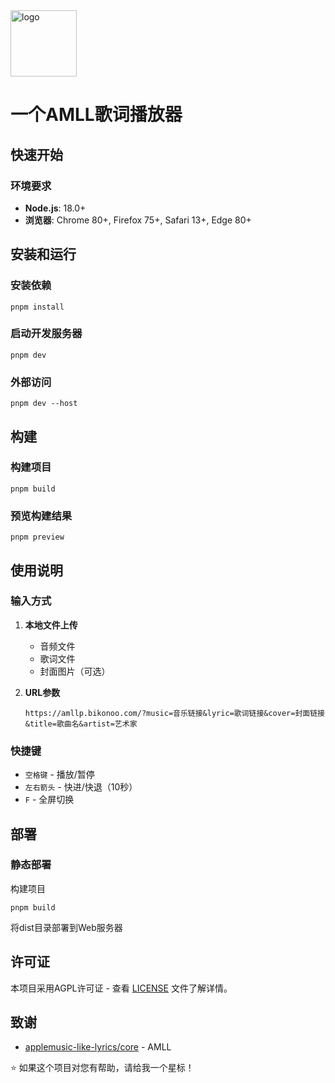  <img width="106" height="106" alt="logo" src="https://github.com/user-attachments/assets/d905bb3b-ad10-4e90-bb84-8f61d33ae5eb" />
 
# 一个AMLL歌词播放器


##  快速开始

### 环境要求

- **Node.js**: 18.0+
- **浏览器**: Chrome 80+, Firefox 75+, Safari 13+, Edge 80+

## 安装和运行

### 安装依赖
```
pnpm install
```

### 启动开发服务器
```
pnpm dev
```

### 外部访问
```
pnpm dev --host
```
## 构建

### 构建项目
```
pnpm build
```

### 预览构建结果
```
pnpm preview
```

##  使用说明

### 输入方式

1. **本地文件上传**
   - 音频文件
   - 歌词文件
   - 封面图片（可选）

2. **URL参数**
   ```
   https://amllp.bikonoo.com/?music=音乐链接&lyric=歌词链接&cover=封面链接&title=歌曲名&artist=艺术家
   ```

### 快捷键

- `空格键` - 播放/暂停
- `左右箭头` - 快进/快退（10秒）
- `F` - 全屏切换


## 部署

### 静态部署

构建项目
```
pnpm build
```
将dist目录部署到Web服务器

## 许可证

本项目采用AGPL许可证 - 查看 [LICENSE](LICENSE) 文件了解详情。

## 致谢

- [applemusic-like-lyrics/core](https://github.com/Steve-xmh/applemusic-like-lyrics) - AMLL

⭐ 如果这个项目对您有帮助，请给我一个星标！
